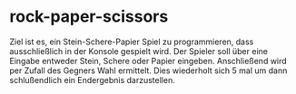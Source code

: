 # rock-paper-scissors

Ziel ist es, ein Stein-Schere-Papier Spiel zu programmieren, dass ausschließlich in der Konsole gespielt wird. Der Spieler soll über eine Eingabe entweder Stein, Schere oder Papier eingeben. Anschließend wird per Zufall des Gegners Wahl ermittelt. Dies wiederholt sich 5 mal um dann schlußendlich ein Endergebnis darzustellen. 